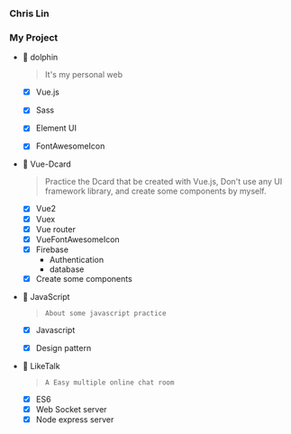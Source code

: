 ### Chris Lin

### My Project

- 🐬 dolphin
  > It's my personal web

  - [x] Vue.js
  - [x] Sass
  - [x] Element UI
  - [x] FontAwesomeIcon


- 👤 Vue-Dcard
  > Practice the Dcard that be created with Vue.js,
  > Don't use any UI framework library,
  > and create some components by myself.

  - [x] Vue2
  - [x] Vuex
  - [x] Vue router
  - [x] VueFontAwesomeIcon
  - [x] Firebase
    - Authentication
    - database
  - [x] Create some components
  
- 🌟 JavaScript
  > `About some javascript practice`

  - [x] Javascript
  - [x] Design pattern
  
  
- 📧 LikeTalk
  > `A Easy multiple online chat room`

  - [x] ES6
  - [x] Web Socket server
  - [x] Node express server
